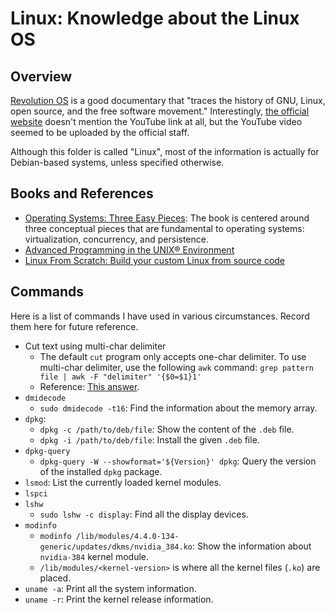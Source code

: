 # Linux: Knowledge about the Linux OS

## Overview

[Revolution OS](https://www.youtube.com/watch?v=4vW62KqKJ5A) is a good documentary that "traces the history of GNU, Linux, open source, and the free software movement." Interestingly, [the official website](http://www.revolution-os.com/index.html) doesn't mention the YouTube link at all, but the YouTube video seemed to be uploaded by the official staff.

Although this folder is called "Linux", most of the information is actually for Debian-based systems, unless specified otherwise.

## Books and References

- [Operating Systems: Three Easy Pieces](http://pages.cs.wisc.edu/~remzi/OSTEP/): The book is centered around three conceptual pieces that are fundamental to operating systems: virtualization, concurrency, and persistence.
- [Advanced Programming in the UNIX® Environment](http://www.apuebook.com/)
- [Linux From Scratch: Build your custom Linux from source code](http://www.linuxfromscratch.org/)

## Commands

Here is a list of commands I have used in various circumstances. Record them here for future reference.

- Cut text using multi-char delimiter
  - The default `cut` program only accepts one-char delimiter. To use multi-char delimiter, use the following `awk` command:
    `grep pattern file | awk -F "delimiter" '{$0=$1}1'`
  - Reference: [This answer](https://stackoverflow.com/a/25448669/630364).
- `dmidecode`
  - `sudo dmidecode -t16`: Find the information about the memory array.
- `dpkg`:
  - `dpkg -c /path/to/deb/file`: Show the content of the `.deb` file.
  - `dpkg -i /path/to/deb/file`: Install the given `.deb` file.
- `dpkg-query`
  - `dpkg-query -W --showformat='${Version}' dpkg`: Query the version of the installed `dpkg` package.
- `lsmod`: List the currently loaded kernel modules.
- `lspci`
- `lshw`
  - `sudo lshw -c display`: Find all the display devices.
- `modinfo`
  - `modinfo /lib/modules/4.4.0-134-generic/updates/dkms/nvidia_384.ko`: Show the information about `nvidia-384` kernel module.
  - `/lib/modules/<kernel-version>` is where all the kernel files (`.ko`) are placed.
- `uname -a`: Print all the system information.
- `uname -r`: Print the kernel release information.
